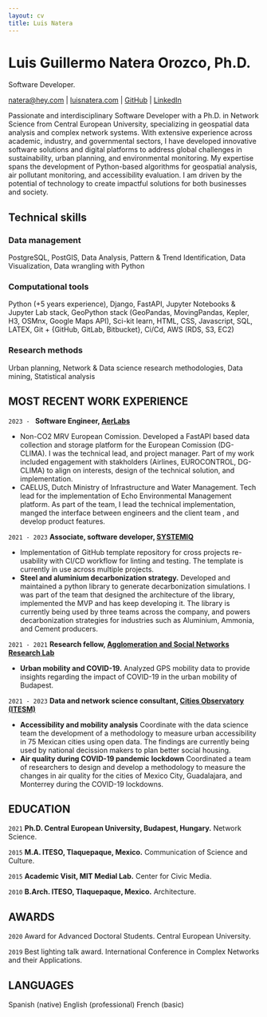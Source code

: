 ```yaml
---
layout: cv
title: Luis Natera
---
```

# Luis Guillermo Natera Orozco, Ph.D.
Software Developer.

<div id="webaddress">
<a href="mailto:natera@hey.com">natera@hey.com</a>
| <a href="https://luisnatera.com">luisnatera.com</a>
| <a href="https://github.com/nateraluis">GitHub</a>
| <a href="https://linkedin.com/in/natera">LinkedIn</a>
</div>


Passionate and interdisciplinary Software Developer with a Ph.D. in Network Science from Central European University, specializing in geospatial data analysis and complex network systems. With extensive experience across academic, industry, and governmental sectors, I have developed innovative software solutions and digital platforms to address global challenges in sustainability, urban planning, and environmental monitoring. My expertise spans the development of Python-based algorithms for geospatial analysis, air pollutant monitoring, and accessibility evaluation. I am driven by the potential of technology to create impactful solutions for both businesses and society.

## Technical skills

### Data management

PostgreSQL, PostGIS, Data Analysis, Pattern & Trend Identification, Data Visualization, Data wrangling with Python


### Computational tools

Python (+5 years experience), Django, FastAPI, Jupyter Notebooks & Jupyter Lab stack, GeoPython stack (GeoPandas, MovingPandas, Kepler, H3, OSMnx, Google Maps API), Sci-kit learn, HTML, CSS, Javascript, SQL, LATEX, Git + {GitHub, GitLab, Bitbucket}, Ci/Cd, AWS (RDS, S3, EC2)

### Research methods

Urban planning, Network & Data science research methodologies, Data mining, Statistical analysis


## MOST RECENT WORK EXPERIENCE

`2023 - `
__Software Engineer, [AerLabs](https://www.aerlabs.com)__

- Non-CO2 MRV European Comission. Developed a FastAPI based data collection and storage platform for the European Comission (DG-CLIMA). I was the technical lead, and project manager. Part of my work included engagement with stakholders (Airlines, EUROCONTROL, DG-CLIMA) to align on interests, design of the technical solution, and implementation.
- CAELUS, Dutch Ministry of Infrastructure and Water Management. Tech lead for the implementation of Echo Environmental Management platform. As part of the team, I lead the technical implementation, manged the interface between engineers and the client team , and develop product features. 

`2021 - 2023`
__Associate, software developer, [SYSTEMIQ](https://www.systemiq.earth)__

- Implementation of GitHub template repository for cross projects re-usability with CI/CD workflow for linting and testing. The template is currently in use across multiple projects.
- **Steel and aluminium decarbonization strategy.** Developed and maintained a python library to generate decarbonization simulations. I was part of the team that designed the architecture of the library, implemented the MVP and has keep developing it. The library is currently being used by three teams across the company, and powers decarbonization strategies for industries such as Aluminium, Ammonia, and Cement producers.

`2021 - 2021`
__Research fellow, [Agglomeration and Social Networks Research Lab](https://anet.krtk.mta.hu/)__

- **Urban mobility and COVID-19.** Analyzed GPS mobility data to provide insights regarding the impact of COVID-19 in the urban mobility of Budapest.

`2021 - 2023`
__Data and network science consultant, [Cities Observatory (ITESM)](https://observatoriodeciudades.mx/)__

- **Accessibility and mobility analysis** Coordinate with the data science team the development of a methodology to measure urban accessibility in 75 Mexican cities using open data. The findings are currently being used by national decission makers to plan better social housing.
- **Air quality during COVID-19 pandemic lockdown** Coordinated a team of researchers to design and develop a methodology to measure the changes in air quality for the cities of Mexico City, Guadalajara, and Monterrey during the COVID-19 lockdowns.

## EDUCATION

`2021`
__Ph.D. Central European University, Budapest, Hungary.__ Network Science.

`2015`
__M.A. ITESO, Tlaquepaque, Mexico.__ Communication of Science and Culture.

`2015`
__Academic Visit, MIT Medial Lab.__ Center for Civic Media.

`2010`
__B.Arch. ITESO, Tlaquepaque, Mexico.__ Architecture.

## AWARDS

`2020`
Award for Advanced Doctoral Students. Central European University.

`2019`
Best lighting talk award. International Conference in Complex Networks and their Applications.

## LANGUAGES

Spanish (native)
English (professional)
French (basic)



<!-- ### Footer Last updated: October 2024 -->



